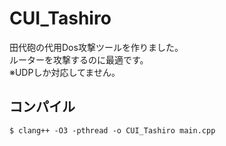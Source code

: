 # CUI_Tashiro

田代砲の代用Dos攻撃ツールを作りました。<br>
ルーターを攻撃するのに最適です。<br>
※UDPしか対応してません。
<br>
## コンパイル
```
$ clang++ -O3 -pthread -o CUI_Tashiro main.cpp
```
